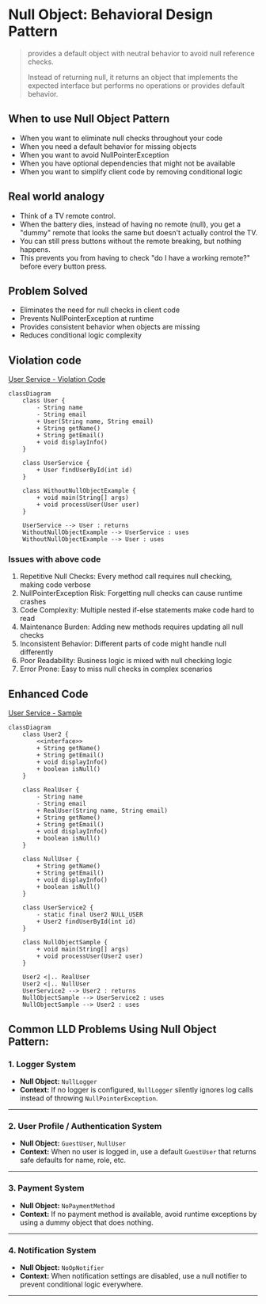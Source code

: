 # Null Object: Behavioral Design Pattern

> provides a default object with neutral behavior to avoid null reference checks. 
> 
> Instead of returning null, it returns an object that implements the expected interface but performs no operations or provides default behavior.


## When to use Null Object Pattern

- When you want to eliminate null checks throughout your code 
- When you need a default behavior for missing objects 
- When you want to avoid NullPointerException 
- When you have optional dependencies that might not be available 
- When you want to simplify client code by removing conditional logic

## Real world analogy

- Think of a TV remote control. 
- When the battery dies, instead of having no remote (null), you get a "dummy" remote that looks the same but doesn't actually control the TV. 
- You can still press buttons without the remote breaking, but nothing happens. 
- This prevents you from having to check "do I have a working remote?" before every button press.

## Problem Solved
- Eliminates the need for null checks in client code 
- Prevents NullPointerException at runtime 
- Provides consistent behavior when objects are missing 
- Reduces conditional logic complexity


## Violation code

[User Service - Violation Code](../../code/designPatterns/factory/FactoryViolation.java)

```mermaid
classDiagram
    class User {
        - String name
        - String email
        + User(String name, String email)
        + String getName()
        + String getEmail()
        + void displayInfo()
    }

    class UserService {
        + User findUserById(int id)
    }

    class WithoutNullObjectExample {
        + void main(String[] args)
        + void processUser(User user)
    }

    UserService --> User : returns
    WithoutNullObjectExample --> UserService : uses
    WithoutNullObjectExample --> User : uses

```

### Issues with above code


1. Repetitive Null Checks: Every method call requires null checking, making code verbose
2. NullPointerException Risk: Forgetting null checks can cause runtime crashes
3. Code Complexity: Multiple nested if-else statements make code hard to read
4. Maintenance Burden: Adding new methods requires updating all null checks
5. Inconsistent Behavior: Different parts of code might handle null differently
6. Poor Readability: Business logic is mixed with null checking logic
7. Error Prone: Easy to miss null checks in complex scenarios

## Enhanced Code

[User Service - Sample](../../code/designPatterns/nullObject/NullObjectSample.java)

```mermaid
classDiagram
    class User2 {
        <<interface>>
        + String getName()
        + String getEmail()
        + void displayInfo()
        + boolean isNull()
    }

    class RealUser {
        - String name
        - String email
        + RealUser(String name, String email)
        + String getName()
        + String getEmail()
        + void displayInfo()
        + boolean isNull()
    }

    class NullUser {
        + String getName()
        + String getEmail()
        + void displayInfo()
        + boolean isNull()
    }

    class UserService2 {
        - static final User2 NULL_USER
        + User2 findUserById(int id)
    }

    class NullObjectSample {
        + void main(String[] args)
        + void processUser(User2 user)
    }

    User2 <|.. RealUser
    User2 <|.. NullUser
    UserService2 --> User2 : returns
    NullObjectSample --> UserService2 : uses
    NullObjectSample --> User2 : uses

```
## Common LLD Problems Using Null Object Pattern:

### 1. Logger System
- **Null Object:** `NullLogger`
- **Context:** If no logger is configured, `NullLogger` silently ignores log calls instead of throwing `NullPointerException`.

---

### 2. User Profile / Authentication System
- **Null Object:** `GuestUser`, `NullUser`
- **Context:** When no user is logged in, use a default `GuestUser` that returns safe defaults for name, role, etc.

---

### 3. Payment System
- **Null Object:** `NoPaymentMethod`
- **Context:** If no payment method is available, avoid runtime exceptions by using a dummy object that does nothing.

---

### 4. Notification System
- **Null Object:** `NoOpNotifier`
- **Context:** When notification settings are disabled, use a null notifier to prevent conditional logic everywhere.

---

